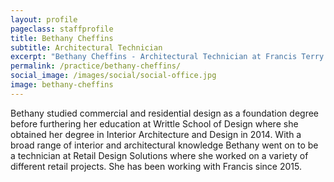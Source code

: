```yaml
---
layout: profile
pageclass: staffprofile
title: Bethany Cheffins
subtitle: Architectural Technician
excerpt: "Bethany Cheffins - Architectural Technician at Francis Terry and Associates"
permalink: /practice/bethany-cheffins/
social_image: /images/social/social-office.jpg
image: bethany-cheffins
---
```


<p>
Bethany studied commercial and residential design as a foundation degree before furthering her education at Writtle School of Design where she obtained her degree in Interior Architecture and Design in 2014. With a broad range of interior and architectural knowledge Bethany went on to be a technician at Retail Design Solutions where she worked on a variety of different retail projects. She has been working with Francis since 2015. 
</p>